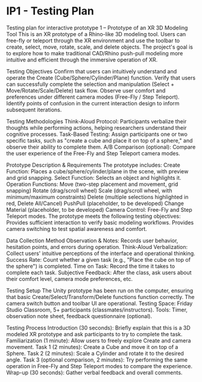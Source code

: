 # IP1 - Testing Plan
Testing plan for interactive prototype 1 – Prototype of an XR 3D Modeling Tool
This is an XR prototype of a Rhino-like 3D modeling tool.
Users can free-fly or teleport through the XR environment and use the toolbar to create, select, move, rotate, scale, and delete objects.
The project's goal is to explore how to make traditional CAD/Rhino push-pull modeling more intuitive and efficient through the immersive operation of XR.

Testing Objectives
Confirm that users can intuitively understand and operate the Create (Cube/Sphere/Cylinder/Plane) function.
Verify that users can successfully complete the selection and manipulation (Select + Move/Rotate/Scale/Delete) task flow.
Observe user comfort and preferences under different camera modes (Free-Fly / Step Teleport).
Identify points of confusion in the current interaction design to inform subsequent iterations.

Testing Methodologies
Think-Aloud Protocol: Participants verbalize their thoughts while performing actions, helping researchers understand their cognitive processes.
Task-Based Testing: Assign participants one or two specific tasks, such as "create a cube and place it on top of a sphere," and observe their ability to complete them.
A/B Comparison (optional): Compare the user experience of the Free-Fly and Step Teleport camera modes.

Prototype Description & Requirements
The prototype includes:
Create Function: Places a cube/sphere/cylinder/plane in the scene, with preview and grid snapping.
Select Function: Selects an object and highlights it.
Operation Functions:
Move (two-step placement and movement, grid snapping)
Rotate (drag/scroll wheel)
Scale (drag/scroll wheel, with minimum/maximum constraints)
Delete (multiple selections highlighted in red, Delete All/Cancel)
PushPull (placeholder, to be developed)
Change Material (placeholder, to be developed)
Camera Control: Free-Fly and Step Teleport modes.
The prototype meets the following testing objectives:
Provides sufficient interaction to verify basic modeling workflows.
Provides camera switching to test spatial awareness and comfort.

Data Collection Method
Observation & Notes: Records user behavior, hesitation points, and errors during operation.
Think-Aloud Verbalization: Collect users' intuitive perceptions of the interface and operational thinking.
Success Rate: Count whether a given task (e.g., "Place the cube on top of the sphere") is completed.
Time on Task: Record the time it takes to complete each task.
Subjective Feedback: After the class, ask users about their comfort level, camera mode preferences, etc.

Testing Setup
The Unity prototype has been run on the computer, ensuring that basic Create/Select/Transform/Delete functions function correctly.
The camera switch button and toolbar UI are operational.
Testing Space: Friday Studio Classroom, 5+ participants (classmates/instructors).
Tools: Timer, observation note sheet, feedback questionnaire (optional).

Testing Process
Introduction (30 seconds): Briefly explain that this is a 3D modeled XR prototype and ask participants to try to complete the task.
Familiarization (1 minute): Allow users to freely explore Create and camera movement.
Task 1 (2 minutes): Create a Cube and move it on top of a Sphere.
Task 2 (2 minutes): Scale a Cylinder and rotate it to the desired angle.
Task 3 (optional comparison, 2 minutes): Try performing the same operation in Free-Fly and Step Teleport modes to compare the experience.
Wrap-up (30 seconds): Gather verbal feedback and overall comments.
